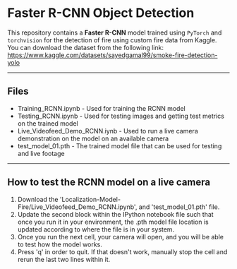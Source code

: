 # Faster R-CNN Object Detection

This repository contains a **Faster R-CNN** model trained using `PyTorch` and `torchvision` for the detection of fire using custom fire data from Kaggle.
You can download the dataset from the following link: https://www.kaggle.com/datasets/sayedgamal99/smoke-fire-detection-yolo



---

## Files
- Training_RCNN.ipynb - Used for training the RCNN model
- Testing_RCNN.ipynb - Used for testing images and getting test metrics on the trained model
- Live_Videofeed_Demo_RCNN.iynb - Used to run a live camera demonstration on the model on an available camera
- test_model_01.pth - The trained model file that can be used for testing and live footage


---
## How to test the RCNN model on a live camera
1. Download the 'Localization-Model-Fire/Live_Videofeed_Demo_RCNN.ipynb', and 'test_model_01.pth' file.
2. Update the second block within the IPython notebook file such that once you run it in your environment, the .pth model file location is updated according to where the file is in your system.
3. Once you run the next cell, your camera will open, and you will be able to test how the model works.
4. Press 'q' in order to quit. If that doesn't work, manually stop the cell and rerun the last two lines within it.
